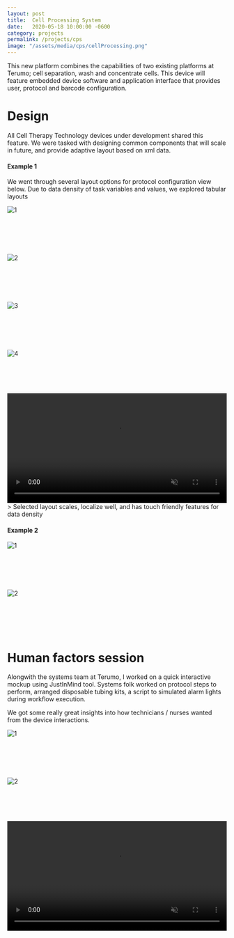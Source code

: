 ```yaml
---
layout: post
title:  Cell Processing System
date:   2020-05-18 10:00:00 -0600
category: projects
permalink: /projects/cps
image: "/assets/media/cps/cellProcessing.png"
---
```

This new platform combines the capabilities of two existing platforms at Terumo; cell separation, wash and concentrate cells. This device will feature embedded device software and application interface that provides user, protocol and barcode configuration.  

# Design

All Cell Therapy Technology devices under development shared this feature. We were tasked with designing common components that will scale in future, and provide adaptive layout based on xml data.

#### Example 1
We went through several layout options for protocol configuration view below. Due to data density of task variables and values, we explored tabular layouts  

<div style="
    display: grid;
    grid-template-columns: repeat(auto-fit, minmax(250px, 1fr));
    grid-gap: 10px;
    grid-auto-rows: minmax(100px, auto);
">
    <img src="/assets/media/cps/PrepareWire1.png" alt="1">
    <img src="/assets/media/cps/PrepareWire2.png" alt="2">
    <img src="/assets/media/cps/RunXD2.png" alt="3">
    <img src="/assets/media/cps/RunXD.png" alt="4">
</div>
<span></span>

<video width="100%" height="auto" controls muted>
  <source src="/assets/media/cps/finalRun.mov" type="video/mp4">
  Your browser does not support the video tag.
</video>
<span></span>
> Selected layout scales, localize well, and has touch friendly features for data density

<br>

#### Example 2
<div style="
    display: grid;
    grid-template-columns: repeat(auto-fit, minmax(250px, 1fr));
    grid-gap: 10px;
    grid-auto-rows: minmax(100px, auto);
">
    <img src="/assets/media/cps/RunWire.png" alt="1">
    <img src="/assets/media/cps/PrimeDesign.png" alt="2">
</div>
<span></span>


# Human factors session
Alongwith the systems team at Terumo, I worked on a quick interactive mockup using JustInMind tool. Systems folk worked on protocol steps to perform, arranged disposable tubing kits, a script to simulated alarm lights during workflow execution.  

We got some really great insights into how technicians / nurses wanted from the device interactions.  

<div style="
    display: grid;
    grid-template-columns: repeat(auto-fit, minmax(250px, 1fr));
    grid-gap: 10px;
    grid-auto-rows: minmax(100px, auto);
">
    <img src="/assets/media/cps/hfSession1.png" alt="1">
    <img src="/assets/media/cps/hfSession2.png" alt="2">
</div>
<span></span>

<video width="100%" height="auto" controls muted>
  <source src="/assets/media/cps/hfSession3.mp4" type="video/mp4">
  Your browser does not support the video tag.
</video>
